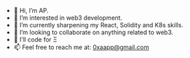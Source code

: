 - 👋 Hi, I’m AP.
- 👀 I’m interested in web3 development.
- 🌱 I’m currently sharpening my React, Solidity and K8s skills.
- 💞️ I’m looking to collaborate on anything related to web3.
- 💸 I'll code for Ξ
- 📫 Feel free to reach me at: 0xaapp@gmail.com

<!---
0xapl/0xapl is a ✨ special ✨ repository because its `README.md` (this file) appears on your GitHub profile.
You can click the Preview link to take a look at your changes.
--->
